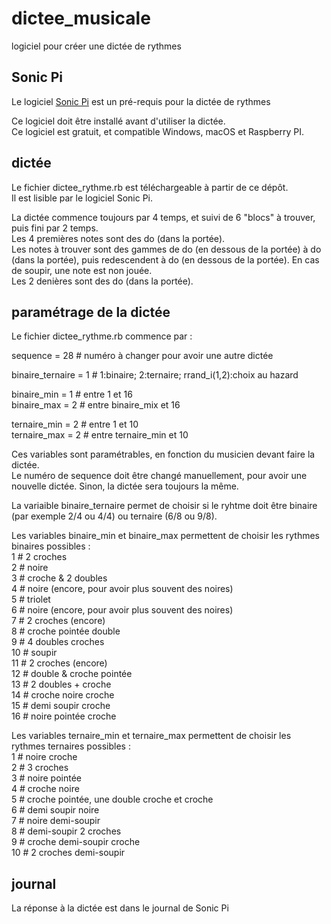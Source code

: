 # dictee_musicale
logiciel pour créer une dictée de rythmes<br/>

## Sonic Pi
Le logiciel [Sonic Pi](http://sonic-pi.net/) est un pré-requis pour la dictée de rythmes<br/>

Ce logiciel doit être installé avant d'utiliser la dictée.<br/>
Ce logiciel est gratuit, et compatible Windows, macOS et Raspberry PI.<br/>

## dictée
Le fichier dictee_rythme.rb est téléchargeable à partir de ce dépôt.<br/>
Il est lisible par le logiciel Sonic Pi.<br/>

La dictée commence toujours par 4 temps, et suivi de 6 "blocs" à trouver, puis fini par 2 temps.<br/>
Les 4 premières notes sont des do (dans la portée).<br/>
Les notes à trouver sont des gammes de do (en dessous de la portée) à do (dans la portée), puis redescendent à do (en dessous de la portée). En cas de soupir, une note est non jouée.<br/>
Les 2 denières sont des do (dans la portée).<br/>

## paramétrage de la dictée
Le fichier dictee_rythme.rb commence par :<br/>

sequence = 28            # numéro à changer pour avoir une autre dictée<br/>

binaire_ternaire = 1     # 1:binaire; 2:ternaire; rrand_i(1,2):choix au hazard<br/>

binaire_min = 1          # entre 1 et 16<br/>
binaire_max = 2          # entre binaire_mix et 16<br/>

ternaire_min = 2         # entre 1 et 10<br/>
ternaire_max = 2         # entre ternaire_min et 10<br/>

Ces variables sont paramétrables, en fonction du musicien devant faire la dictée.<br/>
Le numéro de sequence doit être changé manuellement, pour avoir une nouvelle dictée. Sinon, la dictée sera toujours la même.<br/>

La variaible binaire_ternaire permet de choisir si le ryhtme doit être binaire (par exemple 2/4 ou 4/4) ou ternaire (6/8 ou 9/8).<br/>

Les variables binaire_min et binaire_max permettent de choisir les rythmes binaires possibles :<br/>
1                                # 2 croches<br/>
2                                # noire<br/>
3                                # croche & 2 doubles<br/>
4                                # noire (encore, pour avoir plus souvent des noires)<br/>
5                                # triolet<br/>
6                                # noire (encore, pour avoir plus souvent des noires)<br/>
7                                # 2 croches (encore)<br/>
8                                # croche pointée double<br/>
9                                # 4 doubles croches<br/>
10                               # soupir<br/>
11                               # 2 croches (encore)<br/>
12                               #  double & croche pointée<br/>
13                               # 2 doubles + croche<br/>
14                               # croche noire croche<br/>
15                               # demi soupir croche<br/>
16                               # noire pointée croche<br/>

Les variables ternaire_min et ternaire_max permettent de choisir les rythmes ternaires possibles :<br/>
1                                # noire croche<br/>
2                                # 3 croches<br/>
3                                # noire pointée<br/>
4                                # croche noire<br/>
5                                # croche pointée, une double croche et croche<br/>
6                                # demi soupir noire<br/>
7                                # noire demi-soupir<br/>
8                                # demi-soupir 2 croches<br/>
9                                # croche demi-soupir croche<br/>
10                               # 2 croches demi-soupir<br/>

## journal
La réponse à la dictée est dans le journal de Sonic Pi<br/>
